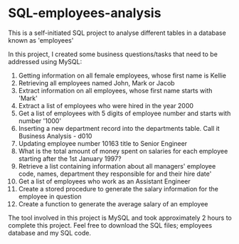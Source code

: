 # SQL-employees-analysis
This is a self-initiated SQL project to analyse different tables in a database known as 'employees'

In this project, I created some business questions/tasks that need to be addressed using MySQL:

1. Getting information on all female employees, whose first name is Kellie
2. Retrieving all employees named John, Mark or Jacob
3. Extract information on all employees, whose first name starts with 'Mark'
4. Extract a list of employees who were hired in the year 2000
5. Get a list of employees with 5 digits of employee number and starts with number '1000'
6. Inserting a new department record into the departments table. Call it Business Analysis - d010
7. Updating employee number 10163 title to Senior Engineer
8. What is the total amount of money spent on salaries for each employee starting after the 1st January 1997?
9. Retrieve a list containing information about all managers' employee code, names, department they responsible for and their hire date'
10. Get a list of employees who work as an Assistant Engineer
11. Create a stored procedure to generate the salary information for the employee in question
12. Create a function to generate the average salary of an employee

The tool involved in this project is MySQL and took approximately 2 hours to complete this project. 
Feel free to download the SQL files; employees database and my SQL code.
